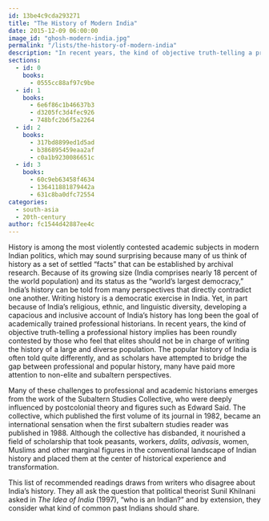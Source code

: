 ```yaml
---
id: 13be4c9cda293271
title: "The History of Modern India"
date: 2015-12-09 06:00:00
image_id: "ghosh-modern-india.jpg"
permalink: "/lists/the-history-of-modern-india"
description: "In recent years, the kind of objective truth-telling a professional history implies has been roundly contested by those who feel that elites should not be in charge of writing the history of a large and diverse population. The popular history of India is often told quite differently, and as scholars have attempted to bridge the gap between professional and popular history, many have paid more attention to non-elite and subaltern perspectives."
sections:
  - id: 0
    books:
      - 0555cc88af97c9be
  - id: 1
    books:
      - 6e6f86c1b46637b3
      - d3205fc3d4fec926
      - 748bfc2b6f5a2264
  - id: 2
    books:
      - 317bd8899ed1d5ad
      - b386895459eaa2af
      - c0a1b9230086651c
  - id: 3
    books:
      - 60c9eb63458f4634
      - 136411881879442a
      - 631c8ba0dfc72554
categories:
  - south-asia
  - 20th-century
author: fc1544d42887ee4c
---
```

History is among the most violently contested academic subjects in modern Indian politics, which may sound surprising because many of us think of history as a set of settled “facts” that can be established by archival research.  Because of its growing size (India comprises nearly 18 percent of the world population) and its status as the “world’s largest democracy,” India’s history can be told from many perspectives that directly contradict one another.  Writing history is a democratic exercise in India.  Yet, in part because of India’s religious, ethnic, and linguistic diversity, developing a capacious and inclusive account of India’s history has long been the goal of academically trained professional historians.  In recent years, the kind of objective truth-telling a professional history implies has been roundly contested by those who feel that elites should not be in charge of writing the history of a large and diverse population. The popular history of India is often told quite differently, and as scholars have attempted to bridge the gap between professional and popular history, many have paid more attention to non-elite and subaltern perspectives.  

Many of these challenges to professional and academic historians emerges from the work of the Subaltern Studies Collective, who were deeply influenced by postcolonial theory and figures such as Edward Said. The collective, which published the first volume of its journal in 1982, became an international sensation when the first subaltern studies reader was published in 1988.  Although the collective has disbanded, it nourished a field of scholarship that took peasants, workers, _dalits_, _adivasis_, women, Muslims and other marginal figures in the conventional landscape of Indian history and placed them at the center of historical experience and transformation.  

This list of recommended readings draws from writers who disagree about India’s history.  They all ask the question that political theorist Sunil Khilnani asked in _The Idea of India_ (1997), “who is an Indian?” and by extension, they consider what kind of common past Indians should share.
